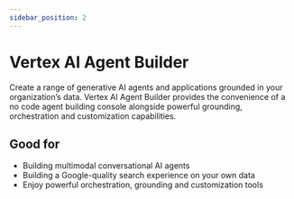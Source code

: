 ```yaml
---
sidebar_position: 2
---
```


# Vertex AI Agent Builder

Create a range of generative AI agents and applications grounded in your organization’s data. Vertex AI Agent Builder provides the convenience of a no code agent building console alongside powerful grounding, orchestration and customization capabilities.

## Good for

- Building multimodal conversational AI agents
- Building a Google-quality search experience on your own data
- Enjoy powerful orchestration, grounding and customization tools

